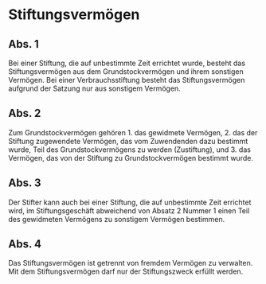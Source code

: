 # Stiftungsvermögen



## Abs. 1

 Bei einer Stiftung, die auf unbestimmte Zeit errichtet wurde, besteht das Stiftungsvermögen aus dem Grundstockvermögen und ihrem sonstigen Vermögen. Bei einer Verbrauchsstiftung besteht das Stiftungsvermögen aufgrund der Satzung nur aus sonstigem Vermögen.

## Abs. 2

 Zum Grundstockvermögen gehören  1.
 das gewidmete Vermögen,
 2.
 das der Stiftung zugewendete Vermögen, das vom Zuwendenden dazu bestimmt wurde, Teil des Grundstockvermögens zu werden (Zustiftung), und
 3.
 das Vermögen, das von der Stiftung zu Grundstockvermögen bestimmt wurde.


## Abs. 3

 Der Stifter kann auch bei einer Stiftung, die auf unbestimmte Zeit errichtet wird, im Stiftungsgeschäft abweichend von Absatz 2 Nummer 1 einen Teil des gewidmeten Vermögens zu sonstigem Vermögen bestimmen.

## Abs. 4

 Das Stiftungsvermögen ist getrennt von fremdem Vermögen zu verwalten. Mit dem Stiftungsvermögen darf nur der Stiftungszweck erfüllt werden. 

